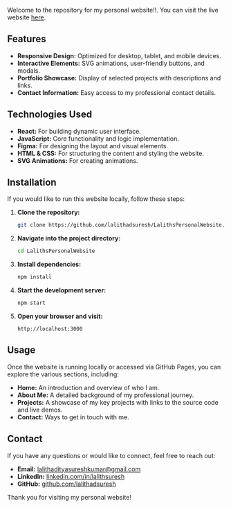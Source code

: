

Welcome to the repository for my personal website!!. You can visit the live website [here](https://lalithadsuresh.github.io/LalithsPersonalWebsite/).


## Features

- **Responsive Design:** Optimized for desktop, tablet, and mobile devices.
- **Interactive Elements:** SVG animations, user-friendly buttons, and modals.
- **Portfolio Showcase:** Display of selected projects with descriptions and links.
- **Contact Information:** Easy access to my professional contact details.

## Technologies Used

- **React:** For building dynamic user interface.
- **JavaScript:** Core functionality and logic implementation. 
- **Figma:** For designing the layout and visual elements.
- **HTML & CSS:** For structuring the content and styling the website.
- **SVG Animations:** For creating animations.

## Installation

If you would like to run this website locally, follow these steps:

1. **Clone the repository:**
    ```bash
    git clone https://github.com/lalithadsuresh/LalithsPersonalWebsite.git
    ```
2. **Navigate into the project directory:**
    ```bash
    cd LalithsPersonalWebsite
    ```
3. **Install dependencies:**
    ```bash
    npm install
    ```
4. **Start the development server:**
    ```bash
    npm start
    ```
5. **Open your browser and visit:**
    ```
    http://localhost:3000
    ```

## Usage

Once the website is running locally or accessed via GitHub Pages, you can explore the various sections, including:

- **Home:** An introduction and overview of who I am.
- **About Me:** A detailed background of my professional journey.
- **Projects:** A showcase of my key projects with links to the source code and live demos.
- **Contact:** Ways to get in touch with me.

## Contact

If you have any questions or would like to connect, feel free to reach out:

- **Email:** [lalithadityasureshkumar@gmail.com](mailto:lalithadityasureshkumar@gmail.com)
- **LinkedIn:** [linkedin.com/in/lalithsuresh](https://www.linkedin.com/in/lalithsuresh/)
- **GitHub:** [github.com/lalithadsuresh](https://github.com/lalithadsuresh)

Thank you for visiting my personal website!
